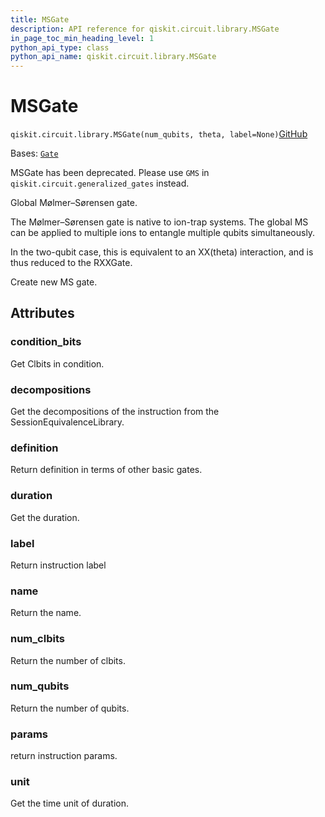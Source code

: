 ```yaml
---
title: MSGate
description: API reference for qiskit.circuit.library.MSGate
in_page_toc_min_heading_level: 1
python_api_type: class
python_api_name: qiskit.circuit.library.MSGate
---
```


# MSGate

<span id="qiskit.circuit.library.MSGate" />

`qiskit.circuit.library.MSGate(num_qubits, theta, label=None)`[GitHub](https://github.com/qiskit/qiskit/tree/stable/0.25/qiskit/circuit/library/generalized_gates/gms.py "view source code")

Bases: [`Gate`](qiskit.circuit.Gate "qiskit.circuit.gate.Gate")

MSGate has been deprecated. Please use `GMS` in `qiskit.circuit.generalized_gates` instead.

Global Mølmer–Sørensen gate.

The Mølmer–Sørensen gate is native to ion-trap systems. The global MS can be applied to multiple ions to entangle multiple qubits simultaneously.

In the two-qubit case, this is equivalent to an XX(theta) interaction, and is thus reduced to the RXXGate.

Create new MS gate.

## Attributes

<span id="qiskit.circuit.library.MSGate.condition_bits" />

### condition\_bits

Get Clbits in condition.

<span id="qiskit.circuit.library.MSGate.decompositions" />

### decompositions

Get the decompositions of the instruction from the SessionEquivalenceLibrary.

<span id="qiskit.circuit.library.MSGate.definition" />

### definition

Return definition in terms of other basic gates.

<span id="qiskit.circuit.library.MSGate.duration" />

### duration

Get the duration.

<span id="qiskit.circuit.library.MSGate.label" />

### label

Return instruction label

<span id="qiskit.circuit.library.MSGate.name" />

### name

Return the name.

<span id="qiskit.circuit.library.MSGate.num_clbits" />

### num\_clbits

Return the number of clbits.

<span id="qiskit.circuit.library.MSGate.num_qubits" />

### num\_qubits

Return the number of qubits.

<span id="qiskit.circuit.library.MSGate.params" />

### params

return instruction params.

<span id="qiskit.circuit.library.MSGate.unit" />

### unit

Get the time unit of duration.

